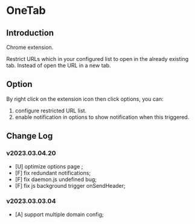 # OneTab

## Introduction

Chrome extension.

Restrict URLs which in your configured list to open in the already existing tab.
Instead of open the URL in a new tab.

## Option

By right click on the extension icon then click options, you can:

1. configure restricted URL list.
2. enable notification in options to show notification when this triggered.

## Change Log

### v2023.03.04.20

* [U] optimize options page ;
* [F] fix redundant notifications;
* [F] fix daemon.js undefined bug;
* [F] fix js background trigger onSendHeader;

### v2023.03.03.04

* [A] support multiple domain config;
